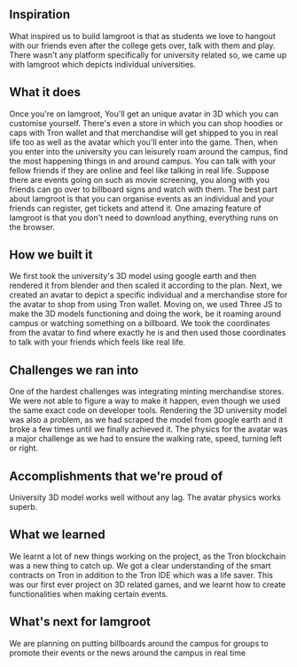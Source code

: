 ## Inspiration
What inspired us to build Iamgroot is that as students we love to hangout with our friends even after the college gets over, talk with them and play. There wasn't any platform specifically for university related so, we came up with Iamgroot which depicts individual universities.

## What it does
Once you're on Iamgroot, You'll get an unique avatar in 3D which you can customise yourself. There's even a store in which you can shop hoodies or caps with Tron wallet and that merchandise will get shipped to you in real life too as well as the avatar which you'll enter into the game. Then, when you enter into the university you can leisurely roam around the campus, find the most happening things in and around campus. You can talk with your fellow friends if they are online and feel like talking in real life. Suppose there are events going on such as movie screening, you along with you friends can go over to billboard signs and watch with them. The best part about Iamgroot is that you can organise events as an individual and your friends can register, get tickets and attend it. One amazing feature of Iamgroot is that you don't need to download anything, everything runs on the browser.

## How we built it
We first took the university's 3D model using google earth and then rendered it from blender and then scaled it according to the plan. Next, we created an avatar to depict a specific individual and a merchandise store for the avatar to shop from using Tron wallet. Moving on, we used Three JS to make the 3D models functioning and doing the work, be it roaming around campus or watching something on a billboard. We took the coordinates from the avatar to find where exactly he is and then used those coordinates to talk with your friends which feels like real life.

## Challenges we ran into
One of the hardest challenges was integrating minting merchandise stores. We were not able to figure a way to make it happen, even though we used the same exact code on developer tools. Rendering the 3D university model was also a problem, as we had scraped the model from google earth and it broke a few times until we finally achieved it. The physics for the avatar was a major challenge as we had to ensure the walking rate, speed, turning left or right.

## Accomplishments that we're proud of
University 3D model works well without any lag. The avatar physics works superb. 

## What we learned
We learnt a lot of new things working on the project, as the Tron blockchain was a new thing to catch up.
We got a clear understanding of the smart contracts on Tron in addition to the Tron IDE which was a life saver. This was our first ever project on 3D related games, and we learnt how to create functionalities when making certain events.

## What's next for Iamgroot
We are planning on putting billboards around the campus for groups to promote their events or the news around the campus in real time